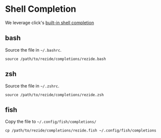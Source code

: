 # Shell Completion
We leverage click's [built-in shell completion](https://click.palletsprojects.com/en/8.0.x/shell-completion/)

## bash
Source the file in `~/.bashrc`.
```
source /path/to/rezide/completions/rezide.bash
```

## zsh
Source the file in `~/.zshrc`.
```
source /path/to/rezide/completions/rezide.zsh
```

## fish
Copy the file to `~/.config/fish/completions/`
```
cp /path/to/rezide/completions/rezide.fish ~/.config/fish/completions
```

